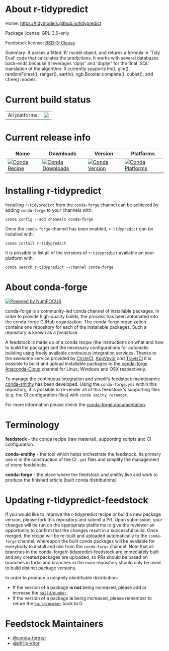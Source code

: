 About r-tidypredict
===================

Home: https://tidymodels.github.io/tidypredict

Package license: GPL-3.0-only

Feedstock license: [BSD-3-Clause](https://github.com/conda-forge/r-tidypredict-feedstock/blob/master/LICENSE.txt)

Summary: It parses a fitted 'R' model object, and returns a formula in 'Tidy Eval' code that calculates the predictions. It works with several databases back-ends because it leverages 'dplyr' and 'dbplyr' for the final 'SQL' translation of the algorithm. It currently supports lm(), glm(), randomForest(), ranger(), earth(), xgb.Booster.complete(), cubist(), and ctree() models. 

Current build status
====================


<table><tr><td>All platforms:</td>
    <td>
      <a href="https://dev.azure.com/conda-forge/feedstock-builds/_build/latest?definitionId=1730&branchName=master">
        <img src="https://dev.azure.com/conda-forge/feedstock-builds/_apis/build/status/r-tidypredict-feedstock?branchName=master">
      </a>
    </td>
  </tr>
</table>

Current release info
====================

| Name | Downloads | Version | Platforms |
| --- | --- | --- | --- |
| [![Conda Recipe](https://img.shields.io/badge/recipe-r--tidypredict-green.svg)](https://anaconda.org/conda-forge/r-tidypredict) | [![Conda Downloads](https://img.shields.io/conda/dn/conda-forge/r-tidypredict.svg)](https://anaconda.org/conda-forge/r-tidypredict) | [![Conda Version](https://img.shields.io/conda/vn/conda-forge/r-tidypredict.svg)](https://anaconda.org/conda-forge/r-tidypredict) | [![Conda Platforms](https://img.shields.io/conda/pn/conda-forge/r-tidypredict.svg)](https://anaconda.org/conda-forge/r-tidypredict) |

Installing r-tidypredict
========================

Installing `r-tidypredict` from the `conda-forge` channel can be achieved by adding `conda-forge` to your channels with:

```
conda config --add channels conda-forge
```

Once the `conda-forge` channel has been enabled, `r-tidypredict` can be installed with:

```
conda install r-tidypredict
```

It is possible to list all of the versions of `r-tidypredict` available on your platform with:

```
conda search r-tidypredict --channel conda-forge
```


About conda-forge
=================

[![Powered by NumFOCUS](https://img.shields.io/badge/powered%20by-NumFOCUS-orange.svg?style=flat&colorA=E1523D&colorB=007D8A)](http://numfocus.org)

conda-forge is a community-led conda channel of installable packages.
In order to provide high-quality builds, the process has been automated into the
conda-forge GitHub organization. The conda-forge organization contains one repository
for each of the installable packages. Such a repository is known as a *feedstock*.

A feedstock is made up of a conda recipe (the instructions on what and how to build
the package) and the necessary configurations for automatic building using freely
available continuous integration services. Thanks to the awesome service provided by
[CircleCI](https://circleci.com/), [AppVeyor](https://www.appveyor.com/)
and [TravisCI](https://travis-ci.com/) it is possible to build and upload installable
packages to the [conda-forge](https://anaconda.org/conda-forge)
[Anaconda-Cloud](https://anaconda.org/) channel for Linux, Windows and OSX respectively.

To manage the continuous integration and simplify feedstock maintenance
[conda-smithy](https://github.com/conda-forge/conda-smithy) has been developed.
Using the ``conda-forge.yml`` within this repository, it is possible to re-render all of
this feedstock's supporting files (e.g. the CI configuration files) with ``conda smithy rerender``.

For more information please check the [conda-forge documentation](https://conda-forge.org/docs/).

Terminology
===========

**feedstock** - the conda recipe (raw material), supporting scripts and CI configuration.

**conda-smithy** - the tool which helps orchestrate the feedstock.
                   Its primary use is in the construction of the CI ``.yml`` files
                   and simplify the management of *many* feedstocks.

**conda-forge** - the place where the feedstock and smithy live and work to
                  produce the finished article (built conda distributions)


Updating r-tidypredict-feedstock
================================

If you would like to improve the r-tidypredict recipe or build a new
package version, please fork this repository and submit a PR. Upon submission,
your changes will be run on the appropriate platforms to give the reviewer an
opportunity to confirm that the changes result in a successful build. Once
merged, the recipe will be re-built and uploaded automatically to the
`conda-forge` channel, whereupon the built conda packages will be available for
everybody to install and use from the `conda-forge` channel.
Note that all branches in the conda-forge/r-tidypredict-feedstock are
immediately built and any created packages are uploaded, so PRs should be based
on branches in forks and branches in the main repository should only be used to
build distinct package versions.

In order to produce a uniquely identifiable distribution:
 * If the version of a package **is not** being increased, please add or increase
   the [``build/number``](https://conda.io/docs/user-guide/tasks/build-packages/define-metadata.html#build-number-and-string).
 * If the version of a package **is** being increased, please remember to return
   the [``build/number``](https://conda.io/docs/user-guide/tasks/build-packages/define-metadata.html#build-number-and-string)
   back to 0.

Feedstock Maintainers
=====================

* [@conda-forge/r](https://github.com/conda-forge/r/)
* [@philip-khor](https://github.com/philip-khor/)

